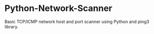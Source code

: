 # Python-Network-Scanner
Basic TCP/ICMP network host and port scanner using Python and ping3 library.
